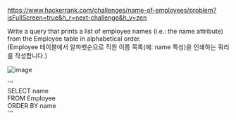 https://www.hackerrank.com/challenges/name-of-employees/problem?isFullScreen=true&h_r=next-challenge&h_v=zen  

Write a query that prints a list of employee names (i.e.: the name attribute) from the Employee table in alphabetical order.  
(Employee 테이블에서 알파벳순으로 직원 이름 목록(예: name 특성)을 인쇄하는 쿼리를 작성합니다.)  

![image](https://github.com/Jihoon0309/SQL/assets/130656475/120b568e-3fcf-4e80-b593-b1eae335be90)  

'''  
SELECT name  
FROM Employee  
ORDER BY name  
'''
